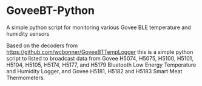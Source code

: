 # GoveeBT-Python
A simple python script for monitoring various Govee BLE temperature and humidity sensors

Based on the decoders from https://github.com/wcbonner/GoveeBTTempLogger this is a simple python script to listed to broadcast data from Govee H5074, H5075, H5100, H5101, H5104, H5105, H5174, H5177, and H5179 Bluetooth Low Energy Temperature and Humidity Logger, and Govee H5181, H5182 and H5183 Smart Meat Thermometers.
